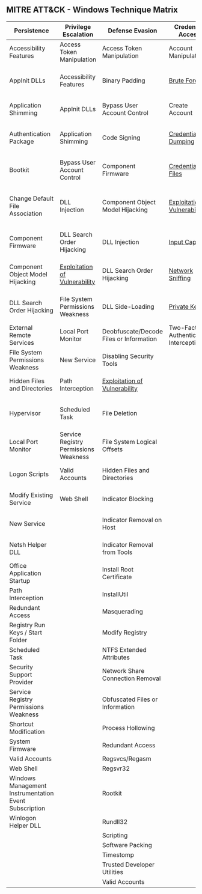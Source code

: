 ## MITRE ATT&CK - Windows Technique Matrix

| Persistence                                           | Privilege Escalation                                                                              | Defense Evasion                                                                                     | Credential Access                                                                                  | Discovery                                                                                                 | Lateral Movement                                                                                          | Execution                          | Collection                                                                               | Exfiltration                                  | Command and Control                                                       | 
|-------------------------------------------------------|---------------------------------------------------------------------------------------------------|-----------------------------------------------------------------------------------------------------|----------------------------------------------------------------------------------------------------|-----------------------------------------------------------------------------------------------------------|-----------------------------------------------------------------------------------------------------------|------------------------------------|------------------------------------------------------------------------------------------|-----------------------------------------------|---------------------------------------------------------------------------| 
| Accessibility Features                                | Access Token Manipulation                                                                         | Access Token Manipulation                                                                           | Account Manipulation                                                                               | [Account Discovery](Techniques/Discovery/Account_discovery.md)                                            | Application Deployment Software                                                                           | Application Shimming               | Audio Capture                                                                            | Automated Exfiltration                        | [Commonly Used Port](Techniques/Command_and_control/Commonly_used_port.md)| 
| AppInit DLLs                                          | Accessibility Features                                                                            | Binary Padding                                                                                      | [Brute Force](Techniques/Credential_access/Brute_force.md)                                         | Application Window Discovery                                                                              | [Exploitation of Vulnerability](Techniques/Lateral_movement/Exploitation_of_vulnerability.md)             | Command-Line Interface             | [Automated Collection](Techniques/Collection/Automated_collection.md)                    | Data Compressed                               | Communication Through Removable Media                                     | 
| Application Shimming                                  | AppInit DLLs                                                                                      | Bypass User Account Control                                                                         | Create Account                                                                                     | [File and Directory Discovery](Techniques/Discovery/File_and_directory_discovery.md)                      | Logon Scripts                                                                                             | Execution through API              | Clipboard Data                                                                           | Data Encrypted                                | Connection Proxy                                                          | 
| Authentication Package                                | Application Shimming                                                                              | Code Signing                                                                                        | [Credential Dumping](Techniques/Credential_access/Credential_dumping.md)                           | [Network Service Scanning](Techniques/Discovery/Network_service_scanning.md)                              | [Pass the Hash](Techniques/Lateral_movement/Pass_the_hash.md)                                             | Execution through Module Load      | Data Staged                                                                              | Data Transfer Size Limits                     | Custom Command and Control Protocol                                       | 
| Bootkit                                               | Bypass User Account Control                                                                       | Component Firmware                                                                                  | [Credentials in Files](Techniques/Credential_access/Credentials_in_files.md)                       | [Network Share Discovery](Techniques/Discovery/Network_share_discovery.md)                                | [Pass the Ticket](Techniques/Lateral_movement/Pass_the_ticket.md)                                         | Graphical User Interface           | [Data from Local System](Techniques/Collection/Data_from_local_system.md)                | Exfiltration Over Alternative Protocol        | Custom Cryptographic Protocol                                             | 
| Change Default File Association                       | DLL Injection                                                                                     | Component Object Model Hijacking                                                                    | [Exploitation of Vulnerability](Techniques/Privilege_escalation/Exploitation_of_vulnerability.md)  | [Peripheral Device Discovery](Techniques/Discovery/Peripheral_device_discovery.md)                        | [Remote Desktop Protocol](Techniques/Lateral_movement/Remote_desktop_protocol.md)                         | InstallUtil                        | [Data from Network Shared Drive](Techniques/Collection/Data_from_network_shared_drive.md)| Exfiltration Over Command and Control Channel | Data Encoding                                                             | 
| Component Firmware                                    | DLL Search Order Hijacking                                                                        | DLL Injection                                                                                       | [Input Capture](Techniques/Credential_access/Input_capture.md)                                     | Permission Groups Discovery                                                                               | [Remote File Copy](Techniques/Lateral_movement/Remote_file_copy.md)                                       | PowerShell                         | Data from Removable Media                                                                | Exfiltration Over Other Network Medium        | Data Obfuscation                                                          | 
| Component Object Model Hijacking                      | [Exploitation of Vulnerability](Techniques/Privilege_escalation/Exploitation_of_vulnerability.md) | DLL Search Order Hijacking                                                                          | [Network Sniffing](Techniques/Credential_access/Network_sniffing.md)                               | Process Discovery                                                                                         | [Remote Services](Techniques/Lateral_movement/Remote_services.md)                                         | Process Hollowing                  | Email Collection                                                                         | Exfiltration Over Physical Medium             | Fallback Channels                                                         | 
| DLL Search Order Hijacking                            | File System Permissions Weakness                                                                  | DLL Side-Loading                                                                                    | [Private Keys](Techniques/Credential_access/Private_keys.md)                                       | [Query Registry](Techniques/Discovery/Query_registry.md)                                                  | [Replication Through Removable Media](Techniques/Lateral_movement/Replication_through_removable_media.md) | Regsvcs/Regasm                     | [Input Capture](Techniques/Collection/Input_capture.md)                                  | Scheduled Transfer                            | Multi-Stage Channels                                                      | 
| External Remote Services                              | Local Port Monitor                                                                                | Deobfuscate/Decode Files or Information                                                             | Two-Factor Authentication Interception                                                             | [Remote System Discovery](Techniques/Discovery/Remote_system_discovery.md)                                | Shared Webroot                                                                                            | Regsvr32                           | Screen Capture                                                                           |                                               | Multiband Communication                                                   | 
| File System Permissions Weakness                      | New Service                                                                                       | Disabling Security Tools                                                                            |                                                                                                    | Security Software Discovery                                                                               | [Taint Shared Content](Techniques/Lateral_movement/Taint_shared_content.md)                               | Rundll32                           | Video Capture                                                                            |                                               | Multilayer Encryption                                                     | 
| Hidden Files and Directories                          | Path Interception                                                                                 | [Exploitation of Vulnerability](Techniques/Privilege_escalation/Exploitation_of_vulnerability.md)   |                                                                                                    | System Information Discovery                                                                              | Third-party Software                                                                                      | Scheduled Task                     |                                                                                          |                                               | [Remote File Copy](Techniques/Command_and_control/Remote_file_copy.md)    | 
| Hypervisor                                            | Scheduled Task                                                                                    | File Deletion                                                                                       |                                                                                                    | [System Network Configuration Discovery](Techniques/Discovery/System_network_configuration_discovery.md)  | Windows Admin Shares                                                                                      | Scripting                          |                                                                                          |                                               | Standard Application Layer Protocol                                       | 
| Local Port Monitor                                    | Service Registry Permissions Weakness                                                             | File System Logical Offsets                                                                         |                                                                                                    | [System Network Connections Discovery](Techniques/Discovery/System_network_connections_discovery.md)      | Windows Remote Management                                                                                 | Service Execution                  |                                                                                          |                                               | Standard Cryptographic Protocol                                           | 
| Logon Scripts                                         | Valid Accounts                                                                                    | Hidden Files and Directories                                                                        |                                                                                                    | System Owner/User Discovery                                                                               |                                                                                                           | Third-party Software               |                                                                                          |                                               | Standard Non-Application Layer Protocol                                   | 
| Modify Existing Service                               | Web Shell                                                                                         | Indicator Blocking                                                                                  |                                                                                                    | System Service Discovery                                                                                  |                                                                                                           | Trusted Developer Utilities        |                                                                                          |                                               | Uncommonly Used Port                                                      | 
| New Service                                           |                                                                                                   | Indicator Removal on Host                                                                           |                                                                                                    | System Time Discovery                                                                                     |                                                                                                           | Windows Remote Management          |                                                                                          |                                               | Web Service                                                               | 
| Netsh Helper DLL                                      |                                                                                                   | Indicator Removal from Tools                                                                        |                                                                                                    |                                                                                                           |                                                                                                           | Windows Management Instrumentation |                                                                                          |                                               |                                                                           | 
| Office Application Startup                            |                                                                                                   | Install Root Certificate                                                                            |                                                                                                    |                                                                                                           |                                                                                                           |                                    |                                                                                          |                                               |                                                                           | 
| Path Interception                                     |                                                                                                   | InstallUtil                                                                                         |                                                                                                    |                                                                                                           |                                                                                                           |                                    |                                                                                          |                                               |                                                                           | 
| Redundant Access                                      |                                                                                                   | Masquerading                                                                                        |                                                                                                    |                                                                                                           |                                                                                                           |                                    |                                                                                          |                                               |                                                                           | 
| Registry Run Keys / Start Folder                      |                                                                                                   | Modify Registry                                                                                     |                                                                                                    |                                                                                                           |                                                                                                           |                                    |                                                                                          |                                               |                                                                           | 
| Scheduled Task                                        |                                                                                                   | NTFS Extended Attributes                                                                            |                                                                                                    |                                                                                                           |                                                                                                           |                                    |                                                                                          |                                               |                                                                           | 
| Security Support Provider                             |                                                                                                   | Network Share Connection Removal                                                                    |                                                                                                    |                                                                                                           |                                                                                                           |                                    |                                                                                          |                                               |                                                                           | 
| Service Registry Permissions Weakness                 |                                                                                                   | Obfuscated Files or Information                                                                     |                                                                                                    |                                                                                                           |                                                                                                           |                                    |                                                                                          |                                               |                                                                           | 
| Shortcut Modification                                 |                                                                                                   | Process Hollowing                                                                                   |                                                                                                    |                                                                                                           |                                                                                                           |                                    |                                                                                          |                                               |                                                                           | 
| System Firmware                                       |                                                                                                   | Redundant Access                                                                                    |                                                                                                    |                                                                                                           |                                                                                                           |                                    |                                                                                          |                                               |                                                                           | 
| Valid Accounts                                        |                                                                                                   | Regsvcs/Regasm                                                                                      |                                                                                                    |                                                                                                           |                                                                                                           |                                    |                                                                                          |                                               |                                                                           | 
| Web Shell                                             |                                                                                                   | Regsvr32                                                                                            |                                                                                                    |                                                                                                           |                                                                                                           |                                    |                                                                                          |                                               |                                                                           | 
| Windows Management Instrumentation Event Subscription |                                                                                                   | Rootkit                                                                                             |                                                                                                    |                                                                                                           |                                                                                                           |                                    |                                                                                          |                                               |                                                                           | 
| Winlogon Helper DLL                                   |                                                                                                   | Rundll32                                                                                            |                                                                                                    |                                                                                                           |                                                                                                           |                                    |                                                                                          |                                               |                                                                           | 
|                                                       |                                                                                                   | Scripting                                                                                           |                                                                                                    |                                                                                                           |                                                                                                           |                                    |                                                                                          |                                               |                                                                           | 
|                                                       |                                                                                                   | Software Packing                                                                                    |                                                                                                    |                                                                                                           |                                                                                                           |                                    |                                                                                          |                                               |                                                                           | 
|                                                       |                                                                                                   | Timestomp                                                                                           |                                                                                                    |                                                                                                           |                                                                                                           |                                    |                                                                                          |                                               |                                                                           | 
|                                                       |                                                                                                   | Trusted Developer Utilities                                                                         |                                                                                                    |                                                                                                           |                                                                                                           |                                    |                                                                                          |                                               |                                                                           | 
|                                                       |                                                                                                   | Valid Accounts                                                                                      |                                                                                                    |                                                                                                           |                                                                                                           |                                    |                                                                                          |                                               |                                                                           | 


